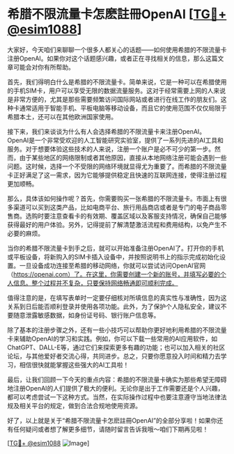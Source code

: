 # 希腊不限流量卡怎麽註冊OpenAI [[TG💪+ @esim1088](https://t.me/s/esim1088)]

大家好，今天咱们来聊聊一个很多人都关心的话题——如何使用希腊的不限流量卡注册OpenAI。如果你对这个话题感兴趣，或者正在寻找相关的信息，那么这篇文章可能会对你有所帮助。

首先，我们得明白什么是希腊的不限流量卡。简单来说，它是一种可以在希腊使用的手机SIM卡，用户可以享受无限的数据流量服务。这对于经常需要上网的人来说是非常方便的，尤其是那些需要频繁访问国际网站或者进行在线工作的朋友们。这种卡通常适用于智能手机、平板电脑等移动设备，而且它的使用范围不仅仅局限于希腊本土，还可以在其他欧洲国家使用。

接下来，我们来谈谈为什么有人会选择希腊的不限流量卡来注册OpenAI。OpenAI是一个非常受欢迎的人工智能研究实验室，提供了一系列先进的AI工具和服务。对于想要体验这些技术的人来说，注册一个账户是必不可少的第一步。然而，由于某些地区的网络限制或者其他原因，直接从本地网络注册可能会遇到一些问题。这时候，选择一个不受限的网络环境就显得尤为重要了。而希腊的不限流量卡正好满足了这一需求，因为它能够提供稳定且快速的互联网连接，使得注册过程更加顺畅。

那么，具体该如何操作呢？首先，你需要购买一张希腊的不限流量卡。市面上有很多渠道可以买到这类产品，比如电商平台、旅行用品商店或者是专门的电子商品零售商。选购时要注意查看卡的有效期、覆盖区域以及客服支持情况，确保自己能够获得最好的用户体验。另外，记得提前了解清楚激活流程和费用结构，以免产生不必要的麻烦。

当你的希腊不限流量卡到手之后，就可以开始准备注册OpenAI了。打开你的手机或平板设备，将新购入的SIM卡插入设备中，并按照说明书上的指示完成初始化设置。一旦设备成功连接至希腊的移动网络，你就可以尝试访问OpenAI官网（https://openai.com）了。在这里，你需要创建一个新的账号，并填写必要的个人信息。整个过程并不复杂，只要保持网络畅通即可顺利完成。

值得注意的是，在填写表单时一定要仔细核对所填信息的真实性与准确性，因为这关系到日后能否顺利登录并使用各项功能。此外，为了保护个人隐私安全，建议不要随意泄露敏感数据，如身份证号码、银行账户信息等。

除了基本的注册步骤之外，还有一些小技巧可以帮助你更好地利用希腊的不限流量卡来辅助OpenAI的学习和实践。例如，你可以下载一些常用的AI应用软件，如ChatGPT、DALL-E等，通过它们来探索更多有趣的功能；也可以加入相关的社区论坛，与其他爱好者交流心得，共同进步。总之，只要你愿意投入时间和精力去学习，相信很快就能掌握这些强大的AI工具啦！

最后，让我们回顾一下今天的重点内容：希腊的不限流量卡确实为那些希望无障碍地注册OpenAI的人们提供了极大的便利。无论你是出于工作需要还是个人兴趣，都可以考虑尝试一下这种方式。当然，在实际操作过程中也要注意遵守当地法律法规及相关平台的规定，做到合法合规地使用资源。

好了，以上就是关于“希腊不限流量卡怎麽註冊OpenAI”的全部分享啦！如果你还有任何疑问或者想了解更多细节，请随时留言告诉我哦～咱们下期再见啦！

[[TG💪+ @esim1088](https://t.me/s/esim1088) ![Image](https://i.postimg.cc/4NQfJmqS/Snipaste-2025-05-13-00-14-12.png)]